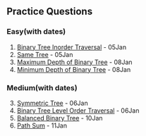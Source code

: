 ## Practice Questions

### Easy(with dates)

1. [Binary Tree Inorder Traversal](https://leetcode.com/problems/binary-tree-inorder-traversal/description/) - 05Jan
2. [Same Tree](https://leetcode.com/problems/same-tree/description/) - 05Jan
5. [Maximum Depth of Binary Tree](https://leetcode.com/problems/maximum-depth-of-binary-tree/description/) - 08Jan
6. [Minimum Depth of Binary Tree](https://leetcode.com/problems/minimum-depth-of-binary-tree/description/) - 08Jan



### Medium(with dates)

3. [Symmetric Tree](https://leetcode.com/problems/symmetric-tree/description/) - 06Jan
4. [Binary Tree Level Order Traversal](https://leetcode.com/problems/binary-tree-level-order-traversal/description/) - 06Jan
7. [Balanced Binary Tree](https://leetcode.com/problems/balanced-binary-tree/description/) - 10Jan
8. [Path Sum](https://leetcode.com/problems/path-sum/description/) - 11Jan




